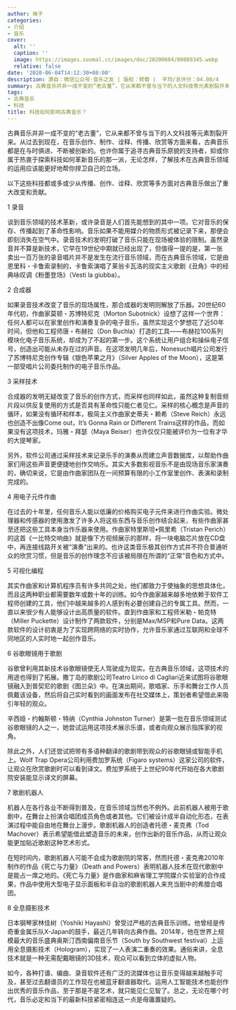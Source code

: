 ```yaml
---
author: 袜子
categories:
- 介绍
- 音乐
cover:
  alt: ''
  caption: ''
  image: https://images.soomal.cc/images/doc/20200604/00089345.webp
  relative: false
date: '2020-06-04T14:12:30+08:00'
description: 源自：微信公众号-音乐之友 | 版权：转载 |  平均/总评分：04.00/4
summary: 古典音乐并非一成不变的“老古董”，它从来都不曾与当下的人文科技等元素割裂开来。从过去到现在，在音乐创作、制作、诠释、传播、欣赏等方面来看，古典音乐都是在与时俱进、不断被创新的。也许你属于追寻古典音乐原貌的支持者，抑或你属于热衷于探索科技如何革新音乐的那一派，无论怎样……
tags:
- 古典音乐
- 科技
title: 科技如何影响古典音乐？
---
```


古典音乐并非一成不变的“老古董”，它从来都不曾与当下的人文科技等元素割裂开来。从过去到现在，在音乐创作、制作、诠释、传播、欣赏等方面来看，古典音乐都是在与时俱进、不断被创新的。也许你属于追寻古典音乐原貌的支持者，抑或你属于热衷于探索科技如何革新音乐的那一派，无论怎样，了解技术在古典音乐领域的运用应该能更好地帮你捍卫自己的立场。
 
以下这些科技都或多或少从传播、创作、诠释、欣赏等多方面对古典音乐做出了重大改变和贡献。

1 录音

谈到音乐领域的技术革新，或许录音是人们首先能想到的其中一项。它对音乐的保存、传播起到了革命性影响。音乐如果不能用媒介的物质形式被记录下来，那便会即刻消失在空气中。录音技术的发明打破了音乐只能在现场被体验的限制。虽然录音并不算是新技术，它早在19世纪中期就已经出现了，但值得一提的是，第一张卖出一百万张的录音唱片并不是发生在流行音乐领域，而在古典音乐领域，它是由恩里科・卡鲁索录制的，卡鲁索演唱了莱翁卡瓦洛的现实主义歌剧《丑角》中的经典咏叹调《粉墨登场》（Vesti la giubba）。

2 合成器

如果录音技术改变了音乐的现场属性，那合成器的发明则解放了乐器。20世纪60年代初，作曲家莫顿・苏博特尼克（Morton Subotnick）设想了这样一个世界：任何人都可以在家里创作和演奏复杂的电子音乐，虽然实现这个梦想花了近50年时间，但他和工程师唐・布赫拉（Don Buchla）打造的工具――布赫拉100系列模块化电子音乐系统，却成为了不起的第一步。这个系统让用户组合和操纵电子信号，创造出可能从未存在过的声音。在这项发明几年后，Nonesuch唱片公司发行了苏博特尼克创作专辑《银色苹果之月》（Silver Apples of the Moon），这是第一部受唱片公司委托制作的电子音乐作品。

3 采样技术

合成器的发明无疑改变了音乐的创作方式，而采样也同样如此，虽然这种复制音频片段以供反复使用的方式是否具有革命性只能仁者见仁。采样的核心概念是声音的循环，如果没有循环和样本，极简主义作曲家史蒂夫・赖希（Steve Reich）永远也创造不出像Come out，It’s Gonna Rain or Different Trains这样的作品，而如果没有这项技术，玛雅・拜瑟（Maya Beiser）也许仅仅只能被评价为一位有才华的大提琴家。

另外，软件公司通过采样技术来记录乐手的演奏从而建立声音数据库，以帮助作曲家们用这些声音更便捷地创作交响乐。其实大多数影视音乐不是由现场音乐家演奏的，确切来说，它是由作曲家团队在一间预算有限的小工作室里创作、表演和录制完成的。

4 用电子元件作曲

在过去的十年里，任何音乐人能以低廉的价格购买电子元件来进行作曲实验。微处理器和传感器的使用激发了许多人将这些东西与音乐创作结合起来，有些作曲家甚至还把这些工具本身当作乐器来使用。作曲家特里斯坦•佩里希（Tristan Perich）的这首《一比特交响曲》就是像下方视频展示的那样，将一块电脑芯片放在CD盘中，再连接线路开关被“演奏”出来的。也许这类音乐极其创作方式并不符合普通听众的欣赏习惯，但是音乐的创作理念不应该被局限在所谓的“正常”音色和方式中。

5 可视化编程

其实作曲家和计算机程序员有许多共同之处，他们都致力于使抽象的思想具体化，而且这两种职业都需要数年或数十年的训练。如今作曲家越来越多地依赖于软件工程师创建的工具，他们中越来越多的人感到有必要创建自己的专属工具。然而，一直以来很少有人能够设计出高质量的软件。直到作曲家和工程师米勒・帕克特（Miller Puckette）设计制作了两款软件，分别是Max/MSP和Pure Data。这两款软件的设计初衷是为了实现跨网络的实时协作，允许音乐家通过互联网和全球不同地区的人实时地一起创作音乐。

6 谷歌眼镜用于歌剧

谷歌曾利用其新技术谷歌眼镜使无人驾驶成为现实。在古典音乐领域，这项技术的用途也得到了拓展。撒丁岛的歌剧公司Teatro Lirico di Cagliari近来试图将谷歌眼镜融入到普契尼的歌剧《图兰朵》中。在演出期间，歌唱家、乐手和舞台工作人员佩戴该设备，然后将自己实时看到的画面发布在社交媒体上，策划者希望借此来吸引年轻的观众。

辛西娅・约翰斯顿・特纳（Cynthia Johnston Turner）是第一批在音乐领域测试谷歌眼镜的人之一，她尝试运用这项技术展示乐谱，或者向观众展示指挥家的视角。

除此之外，人们还尝试把带有多语种翻译的歌剧带到观众的谷歌眼镜或智能手机上。Wolf Trap Opera公司利用费加罗系统（Figaro systems）这家公司的软件，让观众在欣赏歌剧时可以看到译文。费加罗系统于上世纪90年代开始在各大歌剧院安装能显示译文的屏幕。

7 歌剧机器人

机器人在各行各业不断得到普及，在音乐领域当然也不例外。此前机器人被用于歌剧中，在舞台上扮演合唱团成员角色或者其他。它们被设计成半自动化形态，在表演过程中能自由地在舞台上漫步。歌剧机器人的创造者托德・麦克弗（Tod Machover）表示希望能借此塑造音乐的未来，创作出新的音乐作品，从而让观众能更加贴近歌剧这种艺术形式。

在短时间内，歌剧机器人可能不会成为歌剧院的常客，然而托德・麦克弗2010年制作的作品《死亡与力量》（Death and Powers）表明机器人技术在现代歌剧中是能占一席之地的。《死亡与力量》是作曲家和麻省理工学院媒介实验室的合作成果，作品中使用大型电子显示面板和半自治的歌剧机器人来充当剧中的希腊合唱团。

8 全息摄影技术

日本钢琴家林佳树（Yoshiki Hayashi）曾受过严格的古典音乐训练。他曾经是传奇重金属乐队X-Japan的鼓手，最近几年转向古典作曲。2014年，他在世界上规模最大的音乐盛典奥斯汀西南偏南音乐节（South by Southwest festival）上运用全息摄影技术（Hologram），实现了一人表演二重奏的效果。通俗来讲，全息技术就是一种无需配戴眼镜的3D技术，观众可以看到立体的虚拟人物。

如今，各种打谱、编曲、录音软件还有广泛的流媒体也让音乐变得越来越触手可及，甚至过去翻谱员的工作现在也被蓝牙翻谱器取代。运用人工智能技术也能创作出优秀的音乐作品，至于那是不是艺术，就只能见仁见智了。总之，无论在哪个时代，音乐必定和当下的最新科技紧密相连这一点是毋庸置疑的。